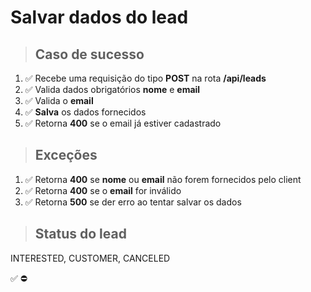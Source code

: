 # Salvar dados do lead

> ## Caso de sucesso

1. ✅  Recebe uma requisição do tipo **POST** na rota **/api/leads**
2. ✅ Valida dados obrigatórios **nome** e **email**
3. ✅ Valida o **email**
4. ✅ **Salva** os dados fornecidos
5. ✅ Retorna **400** se o email já estiver cadastrado

> ## Exceções
1. ✅ Retorna **400** se  **nome** ou **email** não forem fornecidos pelo client
2. ✅ Retorna **400** se  o **email** for inválido
3. ✅ Retorna **500** se der erro ao tentar salvar os dados

> ## Status do lead
 INTERESTED,
 CUSTOMER,
 CANCELED

✅
⛔